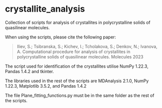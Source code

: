 # crystallite_analysis
Collection of scripts for analysis of crystallites in polycrystalline solids of quasilinear molecules.

When using the scripts, please cite the following paper: 
>Iliev, S.; Tsibranska, S.; Kichev, I.; Tcholakova, S.; Denkov, N.; Ivanova, A. Computational procedure for analysis of crystallites in polycrystalline solids of quasilinear molecules. Molecules 2023

The script used for identification of the crystallites utilise NumPy 1.22.3, Pandas 1.4.2 and tkinter.

The libraries used in the rest of the scripts are MDAnalysis 2.1.0, NumPy 1.22.3, Matplotlib 3.5.2, and Pandas 1.4.2

The file Plane_fitting_functions.py must be in the same folder as the rest of the scripts. 
